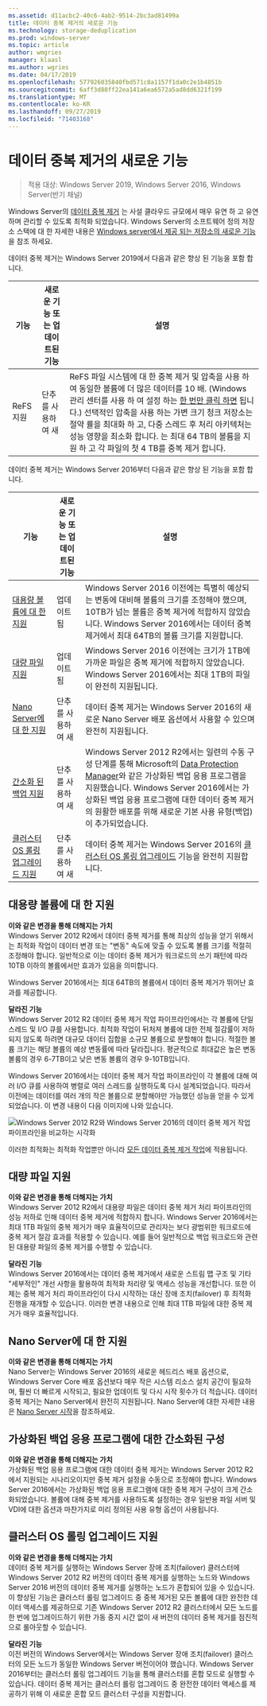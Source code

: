 ```yaml
---
ms.assetid: d11acbc2-40c6-4ab2-9514-2bc3ad81499a
title: 데이터 중복 제거의 새로운 기능
ms.technology: storage-deduplication
ms.prod: windows-server
ms.topic: article
author: wmgries
manager: klaasl
ms.author: wgries
ms.date: 04/17/2019
ms.openlocfilehash: 577926035840fbd571c8a1157f1da0c2e1b4851b
ms.sourcegitcommit: 6aff3d88ff22ea141a6ea6572a5ad8dd6321f199
ms.translationtype: MT
ms.contentlocale: ko-KR
ms.lasthandoff: 09/27/2019
ms.locfileid: "71403168"
---
```

# <a name="whats-new-in-data-deduplication"></a>데이터 중복 제거의 새로운 기능

> 적용 대상: Windows Server 2019, Windows Server 2016, Windows Server(반기 채널)

Windows Server의 [데이터 중복 제거](overview.md) 는 사설 클라우드 규모에서 매우 유연 하 고 유연 하며 관리할 수 있도록 최적화 되었습니다. Windows Server의 소프트웨어 정의 저장소 스택에 대 한 자세한 내용은 [Windows server에서 제공 되는 저장소의 새로운 기능](../whats-new-in-storage.md)을 참조 하세요.

데이터 중복 제거는 Windows Server 2019에서 다음과 같은 향상 된 기능을 포함 합니다.

| 기능 | 새로운 기능 또는 업데이트된 기능 | 설명 |
|---------------|----------------|-------------|
| ReFS 지원  | 단추를 사용하여 새            | ReFS 파일 시스템에 대 한 중복 제거 및 압축을 사용 하 여 동일한 볼륨에 더 많은 데이터를 10 배. (Windows 관리 센터를 사용 하 여 설정 하는 [한 번만 클릭 하면](https://www.youtube.com/watch?v=PRibTacyKko&feature=youtu.be) 됩니다.) 선택적인 압축을 사용 하는 가변 크기 청크 저장소는 절약 률을 최대화 하 고, 다중 스레드 후 처리 아키텍처는 성능 영향을 최소화 합니다. 는 최대 64 TB의 볼륨을 지원 하 고 각 파일의 첫 4 TB를 중복 제거 합니다.|

데이터 중복 제거는 Windows Server 2016부터 다음과 같은 향상 된 기능을 포함 합니다.

| 기능 | 새로운 기능 또는 업데이트된 기능 | 설명 |
|---------------|----------------|-------------|
| [대용량 볼륨에 대 한 지원](whats-new.md#large-volume-support) | 업데이트됨 | Windows Server 2016 이전에는 특별히 예상되는 변동에 대비해 볼륨의 크기를 조정해야 했으며, 10TB가 넘는 볼륨은 중복 제거에 적합하지 않았습니다. Windows Server 2016에서는 데이터 중복 제거에서 최대 64TB의 볼륨 크기를 지원합니다. |
| [대량 파일 지원](whats-new.md#large-file-support) | 업데이트됨 | Windows Server 2016 이전에는 크기가 1TB에 가까운 파일은 중복 제거에 적합하지 않았습니다. Windows Server 2016에서는 최대 1TB의 파일이 완전히 지원됩니다. |
| [Nano Server에 대 한 지원](whats-new.md#nano-server-support) | 단추를 사용하여 새 | 데이터 중복 제거는 Windows Server 2016의 새로운 Nano Server 배포 옵션에서 사용할 수 있으며 완전히 지원됩니다. |
| [간소화 된 백업 지원](whats-new.md#simple-backup-support) | 단추를 사용하여 새 | Windows Server 2012 R2에서는 일련의 수동 구성 단계를 통해 Microsoft의 [Data Protection Manager](https://technet.microsoft.com/library/hh758173.aspx)와 같은 가상화된 백업 응용 프로그램을 지원했습니다. Windows Server 2016에서는 가상화된 백업 응용 프로그램에 대한 데이터 중복 제거의 원활한 배포를 위해 새로운 기본 사용 유형(백업)이 추가되었습니다.|
| [클러스터 OS 롤링 업그레이드 지원](whats-new.md#cluster-upgrade-support) | 단추를 사용하여 새 | 데이터 중복 제거는 Windows Server 2016의 [클러스터 OS 롤링 업그레이드](../..//failover-clustering/cluster-operating-system-rolling-upgrade.md) 기능을 완전히 지원합니다. |

## <a name="large-volume-support"></a>대용량 볼륨에 대 한 지원

**이와 같은 변경을 통해 더해지는 가치**  
Windows Server 2012 R2에서 데이터 중복 제거를 통해 최상의 성능을 얻기 위해서는 최적화 작업이 데이터 변경 또는 "변동" 속도에 맞출 수 있도록 볼륨 크기를 적절히 조정해야 합니다. 일반적으로 이는 데이터 중복 제거가 워크로드의 쓰기 패턴에 따라 10TB 이하의 볼륨에서만 효과가 있음을 의미합니다.

Windows Server 2016에서는 최대 64TB의 볼륨에서 데이터 중복 제거가 뛰어난 효과를 제공합니다.

**달라진 기능**  
Windows Server 2012 R2 데이터 중복 제거 작업 파이프라인에서는 각 볼륨에 단일 스레드 및 I/O 큐를 사용합니다. 최적화 작업이 뒤처져 볼륨에 대한 전체 절감률이 저하되지 않도록 하려면 대규모 데이터 집합을 소규모 볼륨으로 분할해야 합니다. 적절한 볼륨 크기는 해당 볼륨의 예상 변동률에 따라 달라집니다. 평균적으로 최대값은 높은 변동 볼륨의 경우 6-7TB이고 낮은 변동 볼륨의 경우 9-10TB입니다.

Windows Server 2016에서는 데이터 중복 제거 작업 파이프라인이 각 볼륨에 대해 여러 I/O 큐를 사용하여 병렬로 여러 스레드를 실행하도록 다시 설계되었습니다. 따라서 이전에는 데이터를 여러 개의 작은 볼륨으로 분할해야만 가능했던 성능을 얻을 수 있게 되었습니다. 이 변경 내용이 다음 이미지에 나와 있습니다.

![Windows Server 2012 R2와 Windows Server 2016의 데이터 중복 제거 작업 파이프라인을 비교하는 시각화](media/server-2016-dedup-job-pipeline.png)

이러한 최적화는 최적화 작업뿐만 아니라 [모든 데이터 중복 제거 작업](understand.md#job-info)에 적용됩니다.

## <a name="large-file-support"></a>대량 파일 지원
**이와 같은 변경을 통해 더해지는 가치**  
Windows Server 2012 R2에서 대용량 파일은 데이터 중복 제거 처리 파이프라인의 성능 저하로 인해 데이터 중복 제거에 적합하지 합니다. Windows Server 2016에서는 최대 1TB 파일의 중복 제거가 매우 효율적이므로 관리자는 보다 광범위한 워크로드에 중복 제거 절감 효과를 적용할 수 있습니다. 예를 들어 일반적으로 백업 워크로드와 관련된 대용량 파일의 중복 제거를 수행할 수 있습니다.

**달라진 기능**  
Windows Server 2016에서는 데이터 중복 제거에서 새로운 스트림 맵 구조 및 기타 "세부적인" 개선 사항을 활용하여 최적화 처리량 및 액세스 성능을 개선합니다. 또한 이제는 중복 제거 처리 파이프라인이 다시 시작하는 대신 장애 조치(failover) 후 최적화 진행을 재개할 수 있습니다. 이러한 변경 내용으로 인해 최대 1TB 파일에 대한 중복 제거가 매우 효율적입니다.

## <a name="nano-server-support"></a>Nano Server에 대 한 지원
**이와 같은 변경을 통해 더해지는 가치**  
Nano Server는 Windows Server 2016의 새로운 헤드리스 배포 옵션으로, Windows Server Core 배포 옵션보다 매우 작은 시스템 리소스 설치 공간이 필요하며, 훨씬 더 빠르게 시작되고, 필요한 업데이트 및 다시 시작 횟수가 더 적습니다. 데이터 중복 제거는 Nano Server에서 완전히 지원됩니다. Nano Server에 대한 자세한 내용은 [Nano Server 시작](../../get-started/getting-started-with-nano-server.md)을 참조하세요.

## <a name="simple-backup-support">가상화된 백업 응용 프로그램에 대한 간소화된 구성</a>
**이와 같은 변경을 통해 더해지는 가치**  
가상화된 백업 응용 프로그램에 대한 데이터 중복 제거는 Windows Server 2012 R2에서 지원되는 시나리오이지만 중복 제거 설정을 수동으로 조정해야 합니다. Windows Server 2016에서는 가상화된 백업 응용 프로그램에 대한 중복 제거 구성이 크게 간소화되었습니다. 볼륨에 대해 중복 제거를 사용하도록 설정하는 경우 일반용 파일 서버 및 VDI에 대한 옵션과 마찬가지로 미리 정의된 사용 유형 옵션이 사용됩니다.

## <a name="cluster-upgrade-support">클러스터 OS 롤링 업그레이드 지원</a>
**이와 같은 변경을 통해 더해지는 가치**  
데이터 중복 제거를 실행하는 Windows Server 장애 조치(failover) 클러스터에 Windows Server 2012 R2 버전의 데이터 중복 제거를 실행하는 노드와 Windows Server 2016 버전의 데이터 중복 제거를 실행하는 노드가 혼합되어 있을 수 있습니다. 이 향상된 기능은 클러스터 롤링 업그레이드 중 중복 제거된 모든 볼륨에 대한 완전한 데이터 액세스를 제공하므로 기존 Windows Server 2012 R2 클러스터에서 모든 노드를 한 번에 업그레이드하기 위한 가동 중지 시간 없이 새 버전의 데이터 중복 제거를 점진적으로 롤아웃할 수 있습니다.

**달라진 기능**<br />
이전 버전의 Windows Server에서는 Windows Server 장애 조치(failover) 클러스터의 모든 노드가 동일한 Windows Server 버전이어야 했습니다. Windows Server 2016부터는 클러스터 롤링 업그레이드 기능을 통해 클러스터를 혼합 모드로 실행할 수 있습니다. 데이터 중복 제거는 클러스터 롤링 업그레이드 중 완전한 데이터 액세스를 제공하기 위해 이 새로운 혼합 모드 클러스터 구성을 지원합니다.
